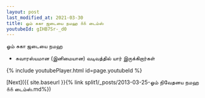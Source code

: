 ```yaml
---
layout: post
last_modified_at: 2021-03-30
title: ஓம் சுகா ஜடையை நமஹ ௧௧ டைம்ஸ்
youtubeId: gIHB7Sr-_d0
---
```

 
 
 ஓம் சுகா ஜடையை நமஹ  
 
 -  சுவாரஸ்யமான (இனிமையான) வடிவத்தில் யார் இருக்கிறார்கள் 
 
  
 
  
 
 
 
 
 
 


{% include youtubePlayer.html id=page.youtubeId %}
 
[Next]({{ site.baseurl }}{% link  split1/_posts/2013-03-25-ஓம் நிவேதனய நமஹ ௧௧ டைம்ஸ்.md%})
 
